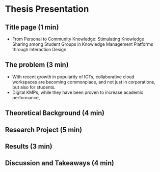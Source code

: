 # Thesis Presentation

## Title page (1 min)
- From Personal to Community Knowledge: Stimulating Knowledge Sharing among Student Groups in Knowledge Management Platforms through Interaction Design.

## The problem (3 min)

- With recent growth in popularity of ICTs, collaborative cloud workspaces are becoming commonplace, and not just in corporations, but also for students.
- Digital KMPs, while they have been proven to increase academic performance, 

## Theoretical Background (4 min)

## Research Project (5 min)

## Results (3 min)

## Discussion and Takeaways (4 min)


